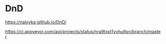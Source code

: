 # DnD

https://naloyka.github.io/DnD/

https://ci.appveyor.com/api/projects/status/nra9txpl1yvhu6sn/branch/master
